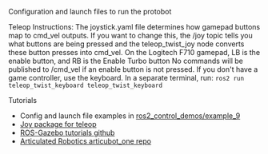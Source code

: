 Configuration and launch files to run the protobot

Teleop Instructions:
The joystick.yaml file determines how gamepad buttons map to cmd_vel outputs.
If you want to change this, the /joy topic tells you what buttons are being pressed
and the teleop_twist_joy node converts these button presses into cmd_vel.
On the Logitech F710 gamepad, LB is the enable button, and RB is the Enable Turbo button
No commands will be published to /cmd_vel if an enable button is not pressed. 
If you don't have a game controller, use the keyboard. In a separate terminal, run:
`ros2 run teleop_twist_keyboard teleop_twist_keyboard`

Tutorials
- Config and launch file examples in [ros2_control_demos/example_9](https://github.com/ros-controls/ros2_control_demos/blob/master/example_9/bringup/config/rrbot_controllers.yaml)
- [Joy package for teleop](https://docs.ros.org/en/jazzy/p/joy/)
- [ROS-Gazebo tutorials github](https://github.com/gazebosim/ros_gz_project_template/tree/main/ros_gz_example_bringup)
- [Articulated Robotics articubot_one repo](https://github.com/joshnewans/articubot_one/tree/new_gazebo)
